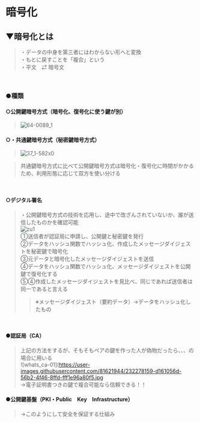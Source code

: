 # 暗号化

## ▼暗号化とは
>・データの中身を第三者にはわからない形へと変換<br>
>・もとに戻すことを「複合」という<br>
>・平文　⇄ 暗号文<br>
<br>

### ●種類

#### ○公開鍵暗号方式（暗号化、復号化に使う鍵が別）
>![64-0089_1](https://user-images.githubusercontent.com/81621944/232278083-ff23b0aa-4f53-453d-849d-6c2316f14d5e.png)<br>
>

#### ○・共通鍵暗号方式（秘密鍵暗号方式）
>![37_1-582x0](https://user-images.githubusercontent.com/81621944/232278043-ca41d154-d42a-400a-a45e-25ecd43705f2.jpg)<br>

>共通鍵暗号方式に比べて公開鍵暗号方式は暗号化・復号化に時間がかかるため、利用形態に応じて双方を使い分ける<br>
<br>

#### ○デジタル署名
>・公開鍵暗号方式の技術を応用し、途中で改ざんされていないか、誰が送信したものかを確認可能<br>
>![zu1](https://user-images.githubusercontent.com/81621944/232278112-f5f24bc7-5dc7-4db7-a40f-761fdc0870a5.jpg)<br>
>①送信者が認証局に申請し、公開鍵と秘密鍵を発行<br>
>②データをハッシュ関数でハッシュ化、作成したメッセージダイジェストを秘密鍵で暗号化<br>
>③元データと暗号化したメッセージダイジェストを送信<br>
>④データをハッシュ関数でハッシュ化、メッセージダイジェストを公開鍵で復号化する<br>
>⑤④作成したメッセージダイジェストを見比べ、同じであれば送信者は同一であると言える<br>
>>※メッセージダイジェスト（要約データ）→データをハッシュ化したもの<br>
<br>

#### ●認証局（CA）
>上記の方法をするが、そもそもペアの鍵を作った人が偽物だったら、、、の場合に用いる<br>
>![whats_ca-01](https://user-images.githubusercontent.com/81621944/232278159-d161056d-56b2-4f46-8ffd-fff1e96a80f5.jpg<br>
>→電子証明書つきの鍵で複合可能なら信頼できる！！<br>


#### ●公開鍵基盤（PKI・Public　Key　Infrastructure）
>→このようにして安全を保証する仕組み<br>
<br>
